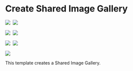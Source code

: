# Create Shared Image Gallery

<IMG SRC="https://azbotstorage.blob.core.windows.net/badges/101-sig-create/PublicLastTestDate.svg" />&nbsp;
<IMG SRC="https://azbotstorage.blob.core.windows.net/badges/101-sig-create/PublicDeployment.svg" />&nbsp;

<IMG SRC="https://azbotstorage.blob.core.windows.net/badges/101-sig-create/FairfaxLastTestDate.svg" />&nbsp;
<IMG SRC="https://azbotstorage.blob.core.windows.net/badges/101-sig-create/FairfaxDeployment.svg" />&nbsp;

<IMG SRC="https://azbotstorage.blob.core.windows.net/badges/101-sig-create/BestPracticeResult.svg" />&nbsp;
<IMG SRC="https://azbotstorage.blob.core.windows.net/badges/101-sig-create/CredScanResult.svg" />&nbsp;

<a href="https://portal.azure.com/#create/Microsoft.Template/uri/https%3A%2F%2Fraw.githubusercontent.com%2FAzure%2Fazure-quickstart-templates%2Fmaster%2F101-sig-create%2Fazuredeploy.json" target="_blank">
    <img src="http://azuredeploy.net/deploybutton.png"/>
</a>

This template creates a Shared Image Gallery. 
